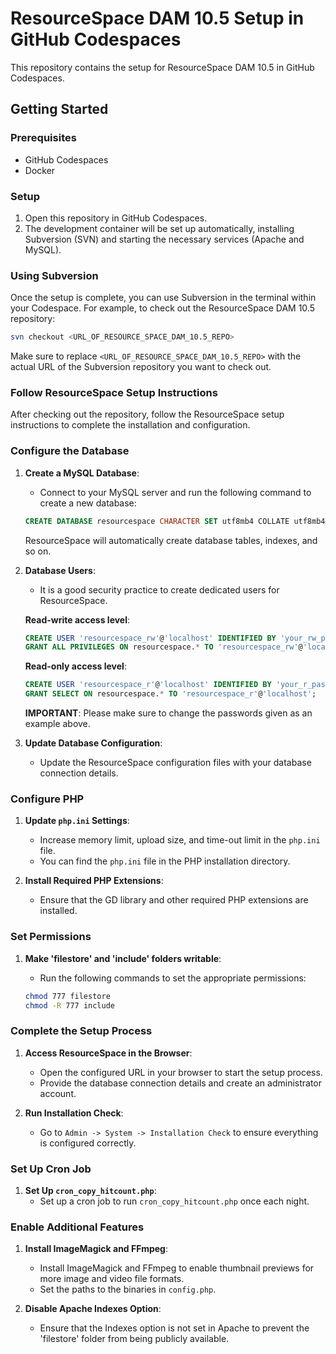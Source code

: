 # ResourceSpace DAM 10.5 Setup in GitHub Codespaces

This repository contains the setup for ResourceSpace DAM 10.5 in GitHub Codespaces.

## Getting Started

### Prerequisites

- GitHub Codespaces
- Docker

### Setup

1. Open this repository in GitHub Codespaces.
2. The development container will be set up automatically, installing Subversion (SVN) and starting the necessary services (Apache and MySQL).

### Using Subversion

Once the setup is complete, you can use Subversion in the terminal within your Codespace. For example, to check out the ResourceSpace DAM 10.5 repository:

```bash
svn checkout <URL_OF_RESOURCE_SPACE_DAM_10.5_REPO>
```

Make sure to replace `<URL_OF_RESOURCE_SPACE_DAM_10.5_REPO>` with the actual URL of the Subversion repository you want to check out.

### Follow ResourceSpace Setup Instructions

After checking out the repository, follow the ResourceSpace setup instructions to complete the installation and configuration.

### Configure the Database

1. **Create a MySQL Database**:
   - Connect to your MySQL server and run the following command to create a new database:

   ```sql
   CREATE DATABASE resourcespace CHARACTER SET utf8mb4 COLLATE utf8mb4_unicode_ci;
   ```

   ResourceSpace will automatically create database tables, indexes, and so on.

2. **Database Users**:
   - It is a good security practice to create dedicated users for ResourceSpace.

   **Read-write access level**:

   ```sql
   CREATE USER 'resourcespace_rw'@'localhost' IDENTIFIED BY 'your_rw_password';
   GRANT ALL PRIVILEGES ON resourcespace.* TO 'resourcespace_rw'@'localhost';
   ```

   **Read-only access level**:

   ```sql
   CREATE USER 'resourcespace_r'@'localhost' IDENTIFIED BY 'your_r_password';
   GRANT SELECT ON resourcespace.* TO 'resourcespace_r'@'localhost';
   ```

   **IMPORTANT**: Please make sure to change the passwords given as an example above.

3. **Update Database Configuration**:
   - Update the ResourceSpace configuration files with your database connection details.

### Configure PHP

1. **Update `php.ini` Settings**:
   - Increase memory limit, upload size, and time-out limit in the `php.ini` file.
   - You can find the `php.ini` file in the PHP installation directory.

2. **Install Required PHP Extensions**:
   - Ensure that the GD library and other required PHP extensions are installed.

### Set Permissions

1. **Make 'filestore' and 'include' folders writable**:
   - Run the following commands to set the appropriate permissions:

   ```bash
   chmod 777 filestore
   chmod -R 777 include
   ```

### Complete the Setup Process

1. **Access ResourceSpace in the Browser**:
   - Open the configured URL in your browser to start the setup process.
   - Provide the database connection details and create an administrator account.

2. **Run Installation Check**:
   - Go to `Admin -> System -> Installation Check` to ensure everything is configured correctly.

### Set Up Cron Job

1. **Set Up `cron_copy_hitcount.php`**:
   - Set up a cron job to run `cron_copy_hitcount.php` once each night.

### Enable Additional Features

1. **Install ImageMagick and FFmpeg**:
   - Install ImageMagick and FFmpeg to enable thumbnail previews for more image and video file formats.
   - Set the paths to the binaries in `config.php`.

2. **Disable Apache Indexes Option**:
   - Ensure that the Indexes option is not set in Apache to prevent the 'filestore' folder from being publicly available.